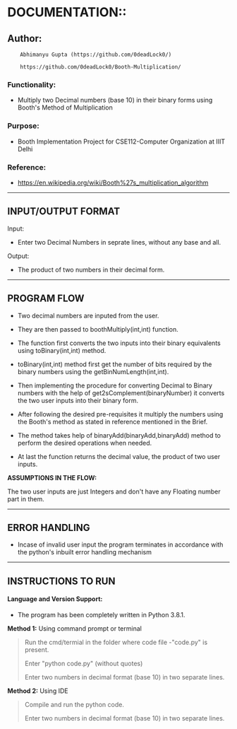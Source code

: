 # DOCUMENTATION::

## Author:
            
	    Abhimanyu Gupta (https://github.com/0deadLock0/)
            
	    https://github.com/0deadLock0/Booth-Multiplication/

### Functionality:

- Multiply two Decimal numbers (base 10) in their binary forms using Booth's Method of  Multiplication

### Purpose:

- Booth Implementation Project for CSE112-Computer Organization at IIIT Delhi

### Reference:
- https://en.wikipedia.org/wiki/Booth%27s_multiplication_algorithm

---

## INPUT/OUTPUT FORMAT

Input:

- Enter two Decimal Numbers in seprate lines, without any base and all.

Output:

- The product of two numbers in their decimal form.

---

## PROGRAM FLOW

- Two decimal numbers are inputed from the user.

- They are then passed to boothMultiply(int,int) function.

- The function first converts the two inputs into their binary equivalents using toBinary(int,int) method.

- toBinary(int,int) method first get the number of bits required by the binary numbers using the getBinNumLength(int,int).

- Then implementing the procedure for converting Decimal to Binary numbers with the help of get2sComplement(binaryNumber) it converts the two user inputs into their binary form.

- After following the desired pre-requisites it multiply the numbers using the Booth's method as stated in reference mentioned in the Brief.

- The method takes help of binaryAdd(binaryAdd,binaryAdd) method to perform the desired operations when needed.

- At last the function returns the decimal value, the product of two user inputs.


**ASSUMPTIONS IN THE FLOW:**

The two user inputs are just Integers and don't have any Floating number part in them. 

---

## ERROR HANDLING

- Incase of invalid user input the program terminates in accordance with the python's inbuilt error handling mechanism

--- 

## INSTRUCTIONS TO RUN


#### Language and Version Support:

- The program has been completely written in Python 3.8.1.

**Method 1:**	Using command prompt or terminal

> Run the cmd/termial in the folder where code file -"code.py" is present.
> 
> Enter "python code.py" (without quotes)
> 
> Enter two numbers in decimal format (base 10) in two separate lines.

**Method 2:**	Using IDE

> Compile and run the python code.
> 
> Enter two numbers in decimal format (base 10) in two separate lines.
